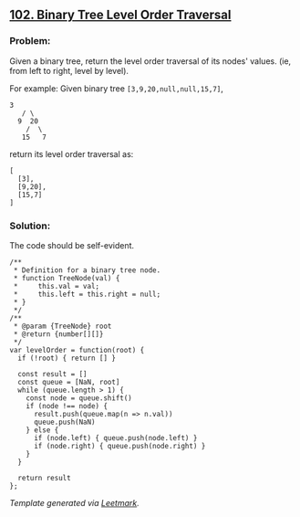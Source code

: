 ## [102. Binary Tree Level Order Traversal](https://leetcode.com/problems/binary-tree-level-order-traversal/description/)

### Problem:

Given a binary tree, return the level order traversal of its nodes' values. (ie, from left to right, level by level).

For example: Given binary tree `[3,9,20,null,null,15,7]`,

    3
       / \
      9  20
        /  \
       15   7

return its level order traversal as:

    [
      [3],
      [9,20],
      [15,7]
    ]

### Solution:

The code should be self-evident.

    /**
     * Definition for a binary tree node.
     * function TreeNode(val) {
     *     this.val = val;
     *     this.left = this.right = null;
     * }
     */
    /**
     * @param {TreeNode} root
     * @return {number[][]}
     */
    var levelOrder = function(root) {
      if (!root) { return [] }

      const result = []
      const queue = [NaN, root]
      while (queue.length > 1) {
        const node = queue.shift()
        if (node !== node) {
          result.push(queue.map(n => n.val))
          queue.push(NaN)
        } else {
          if (node.left) { queue.push(node.left) }
          if (node.right) { queue.push(node.right) }
        }
      }

      return result
    };

_Template generated via [Leetmark](https://github.com/crimx/crx-leetmark)._

